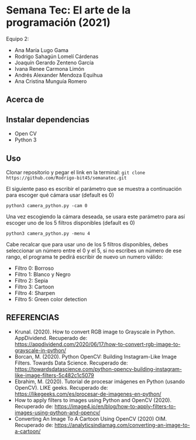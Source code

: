 # Semana Tec: El arte de la programación (2021)

Equipo 2:
- Ana María Lugo Gama
- Rodrigo Sahagún Lomelí Cárdenas
- Joaquín Gerardo Zenteno García
- Ivana Renee Carmona Limón
- Andrés Alexander Mendoza Equihua
- Ana Cristina Munguía Romero

## Acerca de

## Instalar dependencias
- Open CV
- Python 3

## Uso
Clonar repositorio y pegar el link en la terminal: ```git clone https://github.com/Rodrigo-bit45/semanatec.git```

El siguiente paso es escribir el parámetro que se muestra a continuación para escoger qué cámara usar (default es 0)

```python3 camera_python.py -cam 0```

Una vez escogiendo la cámara deseada, se usara este parámetro para así escoger uno de los 5 filtros disponibles (default es 0)

```python3 camera_python.py -menu 4```

Cabe recalcar que para usar uno de los 5 filtros disponibles, debes seleccionar un número entre el 0 y el 5, si no escribes un número de ese rango, el programa te pedirá escribir de nuevo un numero válido:
- Filtro 0: Borroso
- Filtro 1: Blanco y Negro 
- Filtro 2: Sepia
- Filtro 3: Cartoon
- Filtro 4: Sharpen 
- Filtro 5: Green color detection 

## REFERENCIAS
- Krunal. (2020). How to convert RGB image to Grayscale in Python. AppDividend. Recuperado de: https://appdividend.com/2020/06/17/how-to-convert-rgb-image-to-grayscale-in-python/
- Borcan, M. (2020). Python OpenCV: Building Instagram-Like Image Filters. Towards Data Science. Recuperado de: https://towardsdatascience.com/python-opencv-building-instagram-like-image-filters-5c482c1c5079
- Ebrahim, M. (2020). Tutorial de procesar imágenes en Python (usando OpenCV). LIKE geeks. Recuperado de: https://likegeeks.com/es/procesar-de-imagenes-en-python/
- How to apply filters to images using Python and OpenCV (2020). Recuperado de: https://image4.io/en/blog/how-to-apply-filters-to-images-using-python-and-opencv/
- Converting An Image To A Cartoon Using OpenCV (2020) OIM. Recuperado de: https://analyticsindiamag.com/converting-an-image-to-a-cartoon/
